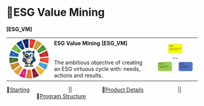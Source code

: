 # 🚧ESG Value Mining
<b>[ESG_VM]</b>
<table>
  <tr>
    <td><img src="OWL.jpg" alt="ESG" width="300"/></td>
    <td>
      <b>ESG Value Mining [ESG_VM]</b><br><br><br>
      The ambitious objective of creating an ESG virtuous cycle with: needs, actions and results.
    </td>
    <td><img src="VirtuousCycle.png" alt="Virtuous Cycle" width="300"/></td>
  </tr>
</table>

🏁[Starting](https://avalcorp.github.io/ESG_VM/Product.html)&nbsp;&nbsp;&nbsp;&nbsp;&nbsp;&nbsp;&nbsp;&nbsp;&nbsp;&nbsp;&nbsp;&nbsp;&nbsp;&nbsp;&nbsp;&nbsp;&nbsp;&nbsp;&nbsp;&nbsp;&nbsp;&nbsp;&nbsp;&nbsp;&nbsp;&nbsp;||&nbsp;&nbsp;&nbsp;&nbsp;&nbsp;&nbsp;&nbsp;&nbsp;&nbsp;&nbsp;&nbsp;&nbsp;&nbsp;&nbsp;&nbsp;&nbsp;&nbsp;&nbsp;&nbsp;&nbsp;🏁[Product Details](https://avalcorp.github.io/ESG_VM/Product.html)&nbsp;&nbsp;&nbsp;&nbsp;&nbsp;&nbsp;&nbsp;&nbsp;&nbsp;&nbsp;&nbsp;&nbsp;&nbsp;&nbsp;&nbsp;&nbsp;&nbsp;&nbsp;&nbsp;&nbsp;&nbsp;&nbsp;
||&nbsp;&nbsp;&nbsp;&nbsp;&nbsp;&nbsp;&nbsp;&nbsp;&nbsp;&nbsp;&nbsp;&nbsp;&nbsp;&nbsp;&nbsp;&nbsp;&nbsp;&nbsp;&nbsp;&nbsp;🌳[Program Structure](https://avalcorp.github.io/ESG_VM/Program.html)<br><br>
